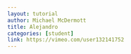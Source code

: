 ```yaml
---
layout: tutorial
author: Michael McDermott
title: Alejandro
categories: [student]
link: https://vimeo.com/user132141752
---
```

